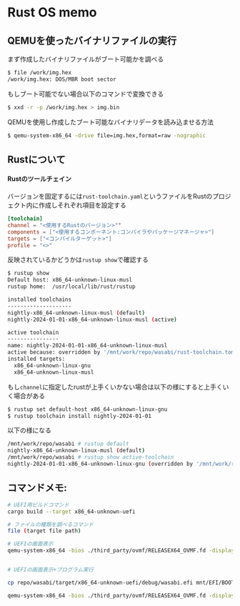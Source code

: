 # Rust OS memo

## QEMUを使ったバイナリファイルの実行

まず作成したバイナリファイルがブート可能かを調べる
```bash
$ file /work/img.hex
/work/img.hex: DOS/MBR boot sector
```

もしブート可能でない場合以下のコマンドで変換できる
```bash
$ xxd -r -p /work/img.hex > img.bin
```

QEMUを使用し作成したブート可能なバイナリデータを読み込ませる方法
```bash
$ qemu-system-x86_64 -drive file=img.hex,format=raw -nographic
```

## Rustについて

#### Rustのツールチェイン

バージョンを固定するには`rust-toolchain.yaml`というファイルをRustのプロジェクト内に作成しそれぞれ項目を設定する

```toml
[toolchain]
channel = "<使用するRustのバージョン>""
components = ["<使用するコンポーネント:コンパイラやパッケージマネージャ>"]
targets = ["<コンパイルターゲット>"]
profile = "<>"
```

反映されているかどうかは`rustup show`で確認する

```bash
$ rustup show
Default host: x86_64-unknown-linux-musl
rustup home:  /usr/local/lib/rust/rustup

installed toolchains
--------------------
nightly-x86_64-unknown-linux-musl (default)
nightly-2024-01-01-x86_64-unknown-linux-musl (active)

active toolchain
----------------
name: nightly-2024-01-01-x86_64-unknown-linux-musl
active because: overridden by '/mnt/work/repo/wasabi/rust-toolchain.toml'
installed targets:
  x86_64-unknown-linux-gnu
  x86_64-unknown-linux-musl
```

もし`channel`に指定したrustが上手くいかない場合は以下の様にすると上手くいく場合がある

```bash
$ rustup set default-host x86_64-unknown-linux-gnu
$ rustup toolchain install nightly-2024-01-01
```

以下の様になる

```bash
/mnt/work/repo/wasabi # rustup default
nightly-x86_64-unknown-linux-musl (default)
/mnt/work/repo/wasabi # rustup show active-toolchain
nightly-2024-01-01-x86_64-unknown-linux-gnu (overridden by '/mnt/work/repo/wasabi/rust-toolchain.toml')
```
## コマンドメモ:

```bash
# UEFI用ビルドコマンド
cargo build --target x86_64-unknown-uefi

# ファイルの種類を調べるコマンド
file (target file path)

# UEFIの画面表示
qemu-system-x86_64 -bios ./third_party/ovmf/RELEASEX64_OVMF.fd -display gtk


# UEFIの画面表示+プログラム実行

cp repo/wasabi/target/x86_64-unknown-uefi/debug/wasabi.efi mnt/EFI/BOOT/BOOTX64.EFI

qemu-system-x86_64 -bios ./third_party/ovmf/RELEASEX64_OVMF.fd -display gtk -drive format=raw,file=fat:rw:mnt

```